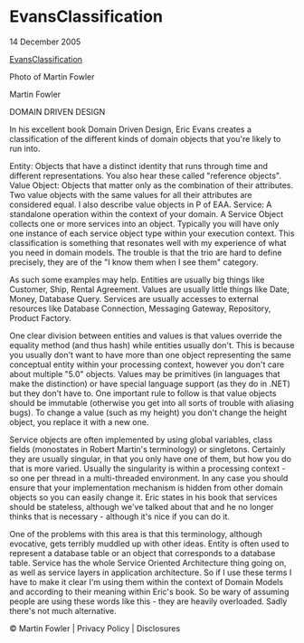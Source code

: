 # EvansClassification

14 December 2005

[EvansClassification](https://martinfowler.com/bliki/EvansClassification.html)

Photo of Martin Fowler

Martin Fowler

DOMAIN DRIVEN DESIGN

In his excellent book Domain Driven Design, Eric Evans creates a classification of the different kinds of domain objects that you're likely to run into.

Entity: Objects that have a distinct identity that runs through time and different representations. You also hear these called "reference objects".
Value Object: Objects that matter only as the combination of their attributes. Two value objects with the same values for all their attributes are considered equal. I also describe value objects in P of EAA.
Service: A standalone operation within the context of your domain. A Service Object collects one or more services into an object. Typically you will have only one instance of each service object type within your execution context.
This classification is something that resonates well with my experience of what you need in domain models. The trouble is that the trio are hard to define precisely, they are of the "I know them when I see them" category.

As such some examples may help. Entities are usually big things like Customer, Ship, Rental Agreement. Values are usually little things like Date, Money, Database Query. Services are usually accesses to external resources like Database Connection, Messaging Gateway, Repository, Product Factory.

One clear division between entities and values is that values override the equality method (and thus hash) while entities usually don't. This is because you usually don't want to have more than one object representing the same conceptual entity within your processing context, however you don't care about multiple "5.0" objects. Values may be primitives (in languages that make the distinction) or have special language support (as they do in .NET) but they don't have to. One important rule to follow is that value objects should be immutable (otherwise you get into all sorts of trouble with aliasing bugs). To change a value (such as my height) you don't change the height object, you replace it with a new one.

Service objects are often implemented by using global variables, class fields (monostates in Robert Martin's terminology) or singletons. Certainly they are usually singular, in that you only have one of them, but how you do that is more varied. Usually the singularity is within a processing context - so one per thread in a multi-threaded environment. In any case you should ensure that your implementation mechanism is hidden from other domain objects so you can easily change it. Eric states in his book that services should be stateless, although we've talked about that and he no longer thinks that is necessary - although it's nice if you can do it.

One of the problems with this area is that this terminology, although evocative, gets terribly muddled up with other ideas. Entity is often used to represent a database table or an object that corresponds to a database table. Service has the whole Service Oriented Architecture thing going on, as well as service layers in application architecture. So if I use these terms I have to make it clear I'm using them within the context of Domain Models and according to their meaning within Eric's book. So be wary of assuming people are using these words like this - they are heavily overloaded. Sadly there's not much alternative.


© Martin Fowler | Privacy Policy | Disclosures